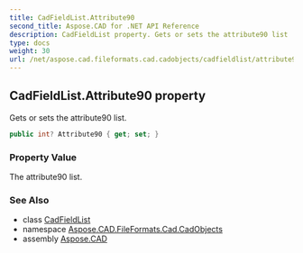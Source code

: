 ```yaml
---
title: CadFieldList.Attribute90
second_title: Aspose.CAD for .NET API Reference
description: CadFieldList property. Gets or sets the attribute90 list
type: docs
weight: 30
url: /net/aspose.cad.fileformats.cad.cadobjects/cadfieldlist/attribute90/
---
```

## CadFieldList.Attribute90 property

Gets or sets the attribute90 list.

```csharp
public int? Attribute90 { get; set; }
```

### Property Value

The attribute90 list.

### See Also

* class [CadFieldList](../)
* namespace [Aspose.CAD.FileFormats.Cad.CadObjects](../../cadfieldlist/)
* assembly [Aspose.CAD](../../../)


